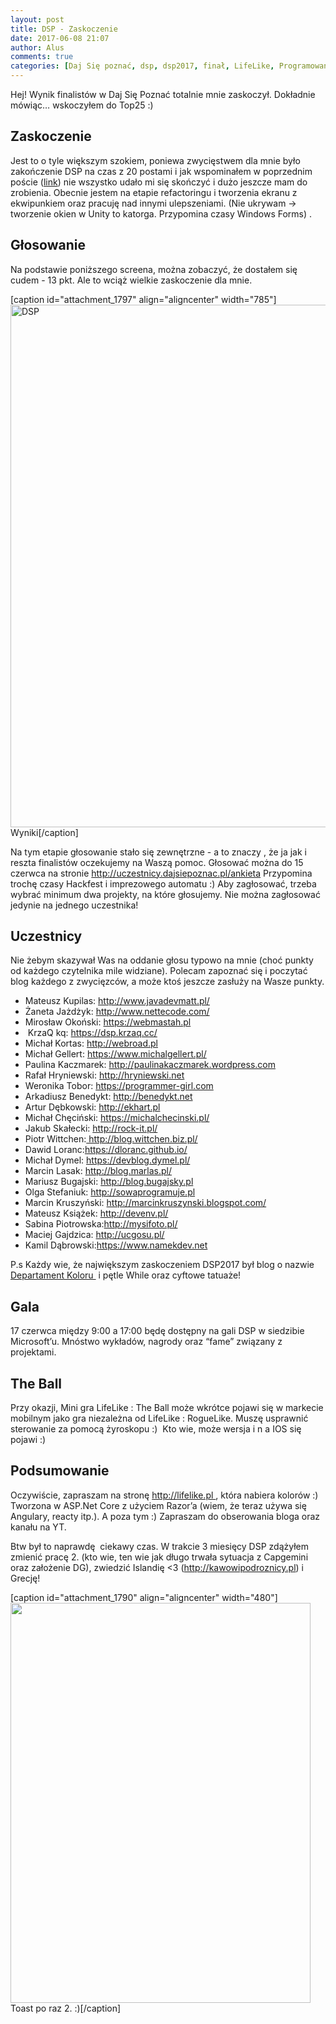```yaml
---
layout: post
title: DSP - Zaskoczenie
date: 2017-06-08 21:07
author: Alus
comments: true
categories: [Daj Się poznać, dsp, dsp2017, finał, LifeLike, Programowanie, Testy, unity3d]
---
```

Hej! Wynik finalistów w Daj Się Poznać totalnie mnie zaskoczył. Dokładnie mówiąc… wskoczyłem do Top25 :)
<h2>Zaskoczenie</h2>
Jest to o tyle większym szokiem, poniewa zwycięstwem dla mnie było zakończenie DSP na czas z 20 postami i jak wspominałem w poprzednim poście (<a href="http://szymonmotyka.pl/lifelike-podsumowanie/">link</a>) nie wszystko udało mi się skończyć i dużo jeszcze mam do zrobienia. Obecnie jestem na etapie refactoringu i tworzenia ekranu z ekwipunkiem oraz pracuję nad innymi ulepszeniami. (Nie ukrywam -&gt; tworzenie okien w Unity to katorga. Przypomina czasy Windows Forms) .
<h2>Głosowanie</h2>
Na podstawie poniższego screena, można zobaczyć, że dostałem się cudem - 13 pkt. Ale to wciąż wielkie zaskoczenie dla mnie.

[caption id="attachment_1797" align="aligncenter" width="785"]<a href="http://szymonmotyka.pl/wp-content/uploads/2017/06/dsppunkty.png"><img class="size-large wp-image-1797" src="http://szymonmotyka.pl/wp-content/uploads/2017/06/dsppunkty-785x836.png" alt="DSP" width="785" height="836" /></a> Wyniki[/caption]

Na tym etapie głosowanie stało się zewnętrzne - a to znaczy , że ja jak i reszta finalistów oczekujemy na Waszą pomoc.
Głosować można do 15 czerwca na stronie <a href="http://uczestnicy.dajsiepoznac.pl/ankieta">http://uczestnicy.dajsiepoznac.pl/ankieta</a>
Przypomina trochę czasy Hackfest i imprezowego automatu :) Aby zagłosować, trzeba wybrać minimum dwa projekty, na które głosujemy. Nie można zagłosować jedynie na jednego uczestnika!
<h2>Uczestnicy</h2>
Nie żebym skazywał Was na oddanie głosu typowo na mnie (choć punkty od każdego czytelnika mile widziane). Polecam zapoznać się i poczytać blog każdego z zwycięzców, a może ktoś jeszcze zasłuży na Wasze punkty.
<ul>
 	<li>Mateusz Kupilas: <a href="http://www.javadevmatt.pl/">http://www.javadevmatt.pl/</a></li>
 	<li>Żaneta Jażdżyk: <a href="http://www.nettecode.com/">http://www.nettecode.com/</a></li>
 	<li>Mirosław Okoński: <a href="https://webmastah.pl">https://webmastah.pl</a></li>
 	<li> KrzaQ kq: <a href="https://dsp.krzaq.cc/">https://dsp.krzaq.cc/</a></li>
 	<li>Michał Kortas: <a href="http://webroad.pl">http://webroad.pl</a></li>
 	<li>Michał Gellert: <a href="https://www.michalgellert.pl/">https://www.michalgellert.pl/</a></li>
 	<li>Paulina Kaczmarek: <a href="http://paulinakaczmarek.wordpress.com">http://paulinakaczmarek.wordpress.com</a></li>
 	<li>Rafał Hryniewski: <a href="http://hryniewski.net">http://hryniewski.net</a></li>
 	<li>Weronika Tobor: <a href="https://programmer-girl.com">https://programmer-girl.com</a></li>
 	<li>Arkadiusz Benedykt: <a href="http://benedykt.net">http://benedykt.net</a></li>
 	<li>Artur Dębkowski: <a href="http://ekhart.pl">http://ekhart.pl</a></li>
 	<li>Michał Chęciński: <a href="https://michalchecinski.pl/">https://michalchecinski.pl/</a></li>
 	<li>Jakub Skałecki: <a href="http://rock-it.pl/">http://rock-it.pl/</a></li>
 	<li>Piotr Wittchen:<a href="http://blog.wittchen.biz.pl/"> http://blog.wittchen.biz.pl/</a></li>
 	<li>Dawid Loranc:<a href="https://dloranc.github.io/">https://dloranc.github.io/</a></li>
 	<li>Michał Dymel: <a href="https://devblog.dymel.pl/">https://devblog.dymel.pl/</a></li>
 	<li>Marcin Lasak: <a href="http://blog.marlas.pl/">http://blog.marlas.pl/</a></li>
 	<li>Mariusz Bugajski: <a href="http://blog.bugajsky.pl">http://blog.bugajsky.pl</a></li>
 	<li>Olga Stefaniuk: <a href="http://sowaprogramuje.pl">http://sowaprogramuje.pl</a></li>
 	<li>Marcin Kruszyński: <a href="http://marcinkruszynski.blogspot.com/">http://marcinkruszynski.blogspot.com/</a></li>
 	<li>Mateusz Książek: <a href="http://devenv.pl/">http://devenv.pl/</a></li>
 	<li>Sabina Piotrowska:<a href="http://mysifoto.pl/">http://mysifoto.pl/</a></li>
 	<li>Maciej Gajdzica: <a href="http://ucgosu.pl/">http://ucgosu.pl/</a></li>
 	<li>Kamil Dąbrowski:<a href="https://www.namekdev.net">https://www.namekdev.net</a></li>
</ul>
P.s Każdy wie, że największym zaskoczeniem DSP2017 był blog o nazwie <a href="http://departamentkoloru.pl/2017/04/16/petla-while-w-c/">Departament Koloru </a> i pętle While oraz cyftowe tatuaże!
<h2>Gala</h2>
17 czerwca między 9:00 a 17:00 będę dostępny na gali DSP w siedzibie Microsoft’u. Mnóstwo wykładów, nagrody oraz “fame” związany z projektami.
<h2>The Ball</h2>
Przy okazji, Mini gra LifeLike : The Ball może wkrótce pojawi się w markecie mobilnym jako gra niezależna od LifeLike : RogueLike. Muszę usprawnić sterowanie za pomocą żyroskopu :)  Kto wie, może wersja i n a IOS się pojawi :)
<h2>Podsumowanie</h2>
Oczywiście, zapraszam na stronę <a href="http://lifelike.pl">http://lifelike.pl </a>, która nabiera kolorów :) Tworzona w ASP.Net Core z użyciem Razor’a (wiem, że teraz używa się Angulary, reacty itp.).
A poza tym :) Zapraszam do obserowania bloga oraz kanału na YT.

Btw był to naprawdę  ciekawy czas. W trakcie 3 miesięcy DSP zdążyłem zmienić pracę 2. (kto wie, ten wie jak długo trwała sytuacja z Capgemini oraz założenie DG), zwiedzić Islandię &lt;3 (http://kawowipodroznicy.pl) i Grecję!

[caption id="attachment_1790" align="aligncenter" width="480"]<a href="http://szymonmotyka.pl/wp-content/uploads/2017/05/20170531_203833.gif"><img class="size-full wp-image-1790" src="http://szymonmotyka.pl/wp-content/uploads/2017/05/20170531_203833.gif" alt="" width="480" height="640" /></a> Toast po raz 2. :)[/caption]
